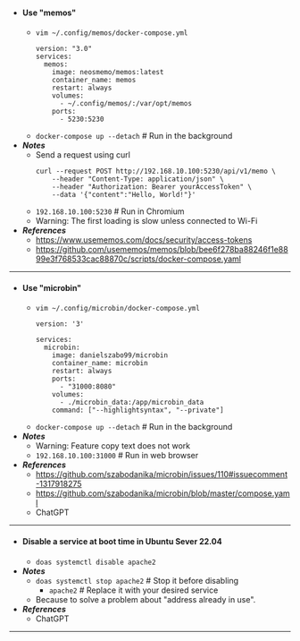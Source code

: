 - #### Use "memos"
    - `vim ~/.config/memos/docker-compose.yml`
      ```
      version: "3.0"
      services:
        memos:
          image: neosmemo/memos:latest
          container_name: memos
          restart: always
          volumes:
            - ~/.config/memos/:/var/opt/memos
          ports:
            - 5230:5230
      ```
    - `docker-compose up --detach` # Run in the background
- ***Notes***
    - Send a request using curl
      ```
      curl --request POST http://192.168.10.100:5230/api/v1/memo \
          --header "Content-Type: application/json" \
          --header "Authorization: Bearer yourAccessToken" \
          --data '{"content":"Hello, World!"}'
      ```
    - `192.168.10.100:5230` # Run in Chromium
    - Warning: The first loading is slow unless connected to Wi-Fi
- ***References***
    - https://www.usememos.com/docs/security/access-tokens
    - https://github.com/usememos/memos/blob/bee6f278ba88246f1e8899e3f768533cac88870c/scripts/docker-compose.yaml
- ---
- #### Use "microbin"
    - `vim ~/.config/microbin/docker-compose.yml`
      ```
      version: '3'
      
      services:
        microbin:
          image: danielszabo99/microbin
          container_name: microbin
          restart: always
          ports:
            - "31000:8080"
          volumes:
            - ./microbin_data:/app/microbin_data
          command: ["--highlightsyntax", "--private"]
      ```
    - `docker-compose up --detach` # Run in the background
- ***Notes***
    - Warning: Feature copy text does not work
    - `192.168.10.100:31000` # Run in web browser
- ***References***
    - https://github.com/szabodanika/microbin/issues/110#issuecomment-1317918275
    - https://github.com/szabodanika/microbin/blob/master/compose.yaml
    - ChatGPT
- ---
- #### Disable a service at boot time in Ubuntu Sever 22.04
    - `doas systemctl disable apache2`
- ***Notes***
    - `doas systemctl stop apache2` # Stop it before disabling
        - `apache2` # Replace it with your desired service
    - Because to solve a problem about "address already in use".
- ***References***
    - ChatGPT
- ---
